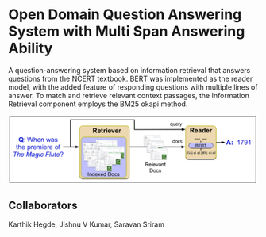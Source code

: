 # Open Domain Question Answering System with Multi Span Answering Ability

A question-answering system based on information retrieval that answers questions from the
NCERT textbook. BERT was implemented as the reader model, with the added feature of responding questions
with multiple lines of answer. To match and retrieve relevant context passages, the Information Retrieval component employs the BM25 okapi method.

![IR-QA](IR-QA.png)

## Collaborators
Karthik Hegde, Jishnu V Kumar, Saravan Sriram


